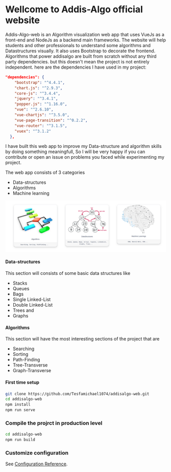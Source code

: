 # Wellcome to Addis-Algo official website 
Addis-Algo-web is an Algorithm visualization web app that uses VueJs as a front-end and NodeJs as a backend main frameworks. The website will help students and other
professionals to understand some algorithms and Datastructures visually. It also uses Bootstrap to decorate the frontend. Algorithms that power addisalgo are built from scratch without any third party dependencies. but this doesn't mean the project is not entirely independent. here are the dependencies I have used in my project:

``` json
"dependencies": {
    "bootstrap": "^4.4.1",
    "chart.js": "^2.9.3",
    "core-js": "^3.4.4",
    "jquery": "^3.4.1",
    "popper.js": "^1.16.0",
    "vue": "^2.6.10",
    "vue-chartjs": "^3.5.0",
    "vue-page-transition": "^0.2.2",
    "vue-router": "^3.1.5",
    "vuex": "^3.1.2"
  },
```

I have built this web app to improve my Data-structure and algorithm skills by doing something meaningfull, So I will be very happy if you can contribute or open an issue on
problems you faced while experimenting my project.

The web app consists of 3 categories 
* Data-structures 
* Algorithms
* Machine learning 

![Front page display](/docs/images/image.png)

#### Data-structures 
This section will consists of some basic data structures like 
* Stacks
* Queues
* Bags
* Single Linked-List
* Double Linked-List
* Trees and
* Graphs

#### Algorithms 
This section will have the most interesting sections of the project that are 
* Searching 
* Sorting
* Path-Finding
* Tree-Transverse
* Graph-Transverse

#### First time setup

``` bash
git clone https://github.com/Tesfamichael1074/addisalgo-web.git
cd addisalgo-web
npm install
npm run serve
```



### Compile the projrct in production level
``` bash
cd addisalgo-web
npm run build
```



### Customize configuration
See [Configuration Reference](https://cli.vuejs.org/config/).
